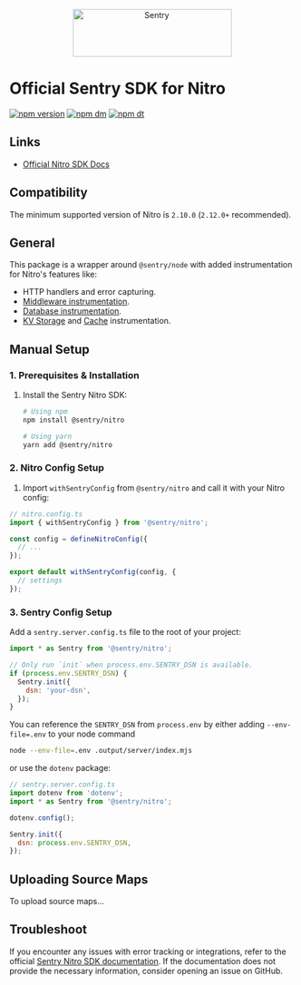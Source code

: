 <p align="center">
  <a href="https://sentry.io/?utm_source=github&utm_medium=logo" target="_blank">
    <img src="https://sentry-brand.storage.googleapis.com/sentry-wordmark-dark-280x84.png" alt="Sentry" width="280" height="84">
  </a>
</p>

# Official Sentry SDK for Nitro

[![npm version](https://img.shields.io/npm/v/@sentry/nitro.svg)](https://www.npmjs.com/package/@sentry/nitro)
[![npm dm](https://img.shields.io/npm/dm/@sentry/nitro.svg)](https://www.npmjs.com/package/@sentry/nitro)
[![npm dt](https://img.shields.io/npm/dt/@sentry/nitro.svg)](https://www.npmjs.com/package/@sentry/nitro)

## Links

- [Official Nitro SDK Docs](https://docs.sentry.io/platforms/javascript/guides/nitro/)

## Compatibility

The minimum supported version of Nitro is `2.10.0` (`2.12.0+` recommended).

## General

This package is a wrapper around `@sentry/node` with added instrumentation for Nitro's features like:

- HTTP handlers and error capturing.
- [Middleware instrumentation](https://nitro.build/guide/routing#middleware).
- [Database instrumentation](https://nitro.build/guide/database).
- [KV Storage](https://nitro.build/guide/storage) and [Cache](https://nitro.build/guide/cache) instrumentation.

## Manual Setup

### 1. Prerequisites & Installation

1. Install the Sentry Nitro SDK:

   ```bash
   # Using npm
   npm install @sentry/nitro

   # Using yarn
   yarn add @sentry/nitro
   ```

### 2. Nitro Config Setup

1. Import `withSentryConfig` from `@sentry/nitro` and call it with your Nitro config:

```javascript
// nitro.config.ts
import { withSentryConfig } from '@sentry/nitro';

const config = defineNitroConfig({
  // ...
});

export default withSentryConfig(config, {
  // settings
});
```

### 3. Sentry Config Setup

Add a `sentry.server.config.ts` file to the root of your project:

```javascript
import * as Sentry from '@sentry/nitro';

// Only run `init` when process.env.SENTRY_DSN is available.
if (process.env.SENTRY_DSN) {
  Sentry.init({
    dsn: 'your-dsn',
  });
}
```

You can reference the `SENTRY_DSN` from `process.env` by either adding `--env-file=.env` to your node
command

```bash
node --env-file=.env .output/server/index.mjs
```

or use the `dotenv` package:

```javascript
// sentry.server.config.ts
import dotenv from 'dotenv';
import * as Sentry from '@sentry/nitro';

dotenv.config();

Sentry.init({
  dsn: process.env.SENTRY_DSN,
});
```

## Uploading Source Maps

To upload source maps...

<!-- TODO -->

## Troubleshoot

If you encounter any issues with error tracking or integrations, refer to the official [Sentry Nitro SDK documentation](https://docs.sentry.io/platforms/javascript/guides/nitro/). If the documentation does not provide the necessary information, consider opening an issue on GitHub.
